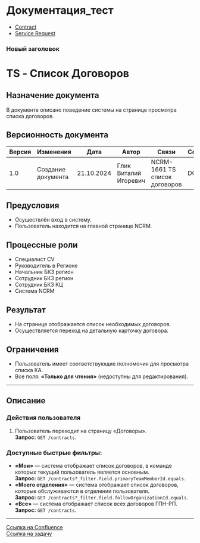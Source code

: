 # Документация_тест

- [Contract](contract/contract.md)
- [Service Request](service_request/service_request.md)


### Новый заголовок
# TS - Список Договоров

## Назначение документа
В документе описано поведение системы на странице просмотра списка договоров.

## Версионность документа

| Версия | Изменения           | Дата       | Автор                     | Связи                         | Согласующие |
|--------|---------------------|------------|---------------------------|-------------------------------|-------------|
| 1.0    | Создание документа  | 21.10.2024 | Глик Виталий Игоревич     | NCRM-1661 TS список договоров | DONE        |

## Предусловия
- Осуществлён вход в систему.
- Пользователь находится на главной странице NCRM.

## Процессные роли
- Специалист CV
- Руководитель в Регионе
- Начальник БКЗ регион
- Сотрудник БКЗ регион
- Сотрудник БКЗ КЦ
- Система NCRM

## Результат
- На странице отображается список необходимых договоров.
- Осуществляется переход на детальную карточку договора.

## Ограничения
- Пользователь имеет соответствующие полномочия для просмотра списка КА.
- Все поля: **«Только для чтения»** (недоступны для редактирования).

---

## Описание
### Действия пользователя
1. Пользователь переходит на страницу «Договоры».  
   **Запрос:** `GET /contracts`.

### Доступные быстрые фильтры:
- **«Мои»** — система отображает список договоров, в команде которых текущий пользователь является основным.  
  **Запрос:** `GET /contracts?_filter.field.primaryTeamMemberId.equals`.
- **«Моего отделения»** — система отображает список договоров, которые обслуживаются в отделении пользователя.  
  **Запрос:** `GET /contracts?_filter.field.followOrganizationId.equals`.
- **«Все»** — система отображает список всех договоров ГПН-РП.  
  **Запрос:** `GET /contracts`.

---

[Ссылка на Confluence](https://doc.dev.gazprom-neft.ru/display/~Glik.VI)  
[Ссылка на задачу](https://task.dev.gazprom-neft.ru/browse/NCRM-1661)

